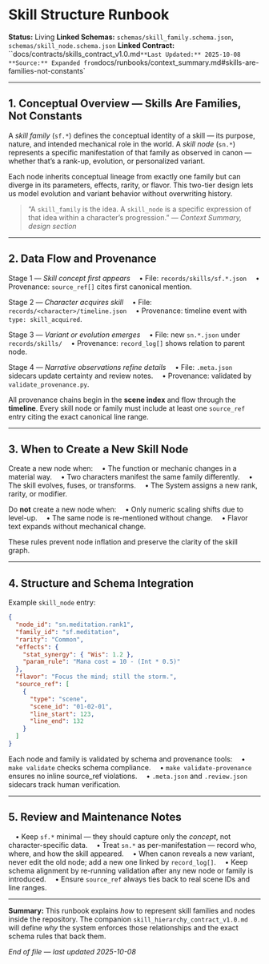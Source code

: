 # Skill Structure Runbook

**Status:** Living
**Linked Schemas:** `schemas/skill_family.schema.json`, `schemas/skill_node.schema.json`
**Linked Contract:** ``docs/contracts/skills_contract_v1.0.md`
**Last Updated:** 2025-10-08
**Source:** Expanded from `docs/runbooks/context_summary.md#skills-are-families-not-constants`

---

## 1. Conceptual Overview — Skills Are Families, Not Constants

A *skill family* (`sf.*`) defines the conceptual identity of a skill — its purpose, nature, and intended mechanical role in the world.
A *skill node* (`sn.*`) represents a specific manifestation of that family as observed in canon — whether that’s a rank-up, evolution, or personalized variant.

Each node inherits conceptual lineage from exactly one family but can diverge in its parameters, effects, rarity, or flavor.
This two-tier design lets us model evolution and variant behavior without overwriting history.

> “A `skill_family` is the idea. A `skill_node` is a specific expression of that idea within a character’s progression.”
> — *Context Summary, design section*

---

## 2. Data Flow and Provenance

Stage 1 — *Skill concept first appears*
 • File: `records/skills/sf.*.json`
 • Provenance: `source_ref[]` cites first canonical mention.

Stage 2 — *Character acquires skill*
 • File: `records/<character>/timeline.json`
 • Provenance: timeline event with `type: skill_acquired`.

Stage 3 — *Variant or evolution emerges*
 • File: new `sn.*.json` under `records/skills/`
 • Provenance: `record_log[]` shows relation to parent node.

Stage 4 — *Narrative observations refine details*
 • File: `.meta.json` sidecars update certainty and review notes.
 • Provenance: validated by `validate_provenance.py`.

All provenance chains begin in the **scene index** and flow through the **timeline**.
Every skill node or family must include at least one `source_ref` entry citing the exact canonical line range.

---

## 3. When to Create a New Skill Node

Create a new node when:
 • The function or mechanic changes in a material way.
 • Two characters manifest the same family differently.
 • The skill evolves, fuses, or transforms.
 • The System assigns a new rank, rarity, or modifier.

Do **not** create a new node when:
 • Only numeric scaling shifts due to level-up.
 • The same node is re-mentioned without change.
 • Flavor text expands without mechanical change.

These rules prevent node inflation and preserve the clarity of the skill graph.

---

## 4. Structure and Schema Integration

Example `skill_node` entry:

```json
{
  "node_id": "sn.meditation.rank1",
  "family_id": "sf.meditation",
  "rarity": "Common",
  "effects": {
    "stat_synergy": { "Wis": 1.2 },
    "param_rule": "Mana cost = 10 - (Int * 0.5)"
  },
  "flavor": "Focus the mind; still the storm.",
  "source_ref": [
    {
      "type": "scene",
      "scene_id": "01-02-01",
      "line_start": 123,
      "line_end": 132
    }
  ]
}
```

Each node and family is validated by schema and provenance tools:
 • `make validate` checks schema compliance.
 • `make validate-provenance` ensures no inline source_ref violations.
 • `.meta.json` and `.review.json` sidecars track human verification.

---

## 5. Review and Maintenance Notes

 • Keep `sf.*` minimal — they should capture only the *concept*, not character-specific data.
 • Treat `sn.*` as per-manifestation — record who, where, and how the skill appeared.
 • When canon reveals a new variant, never edit the old node; add a new one linked by `record_log[]`.
 • Keep schema alignment by re-running validation after any new node or family is introduced.
 • Ensure `source_ref` always ties back to real scene IDs and line ranges.

---

**Summary:**
This runbook explains *how* to represent skill families and nodes inside the repository.
The companion `skill_hierarchy_contract_v1.0.md` will define *why* the system enforces those relationships and the exact schema rules that back them.

*End of file — last updated 2025-10-08*
